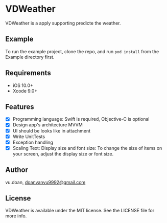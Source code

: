 # VDWeather
VDWeather is a apply supporting predicte the weather.

## Example

To run the example project, clone the repo, and run `pod install` from the Example directory first.

## Requirements
- iOS 10.0+
- Xcode 9.0+

## Features
- [x] Programming language: Swift is required, Objective-C is optional
- [x] Design app's architecture MVVM
- [x] UI should be looks like in attachment
- [x] Write UnitTests
- [x] Exception handling
- [x] Scaling  Text:  Display  size  and  font  size:  To  change  the  size  of  items  on  your  screen, adjust the display size or font size.

## Author

vu.doan, doanvanvu9992@gmail.com

## License

VDWeather is available under the MIT license. See the LICENSE file for more info.
